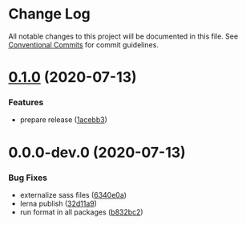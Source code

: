 # Change Log

All notable changes to this project will be documented in this file.
See [Conventional Commits](https://conventionalcommits.org) for commit guidelines.

# [0.1.0](https://github.com/kenoxa/svelkit/compare/@svelkit/baseline@0.0.0-dev.0...@svelkit/baseline@0.1.0) (2020-07-13)


### Features

* prepare release ([1acebb3](https://github.com/kenoxa/svelkit/commit/1acebb301731f940010f89eedafca730711b2b13))





# 0.0.0-dev.0 (2020-07-13)


### Bug Fixes

* externalize sass files ([6340e0a](https://github.com/kenoxa/svelkit/commit/6340e0a728c3f8a6525da44f6d2d0fe99401cf95))
* lerna publish ([32d11a9](https://github.com/kenoxa/svelkit/commit/32d11a90ded984106b6108b924475b123034c285))
* run format in all packages ([b832bc2](https://github.com/kenoxa/svelkit/commit/b832bc28b18b28db3ee1215eca4aa0c70596752c))

